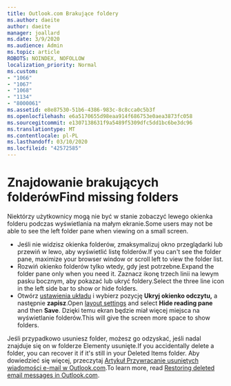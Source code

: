 ```yaml
---
title: Outlook.com Brakujące foldery
ms.author: daeite
author: daeite
manager: joallard
ms.date: 3/9/2020
ms.audience: Admin
ms.topic: article
ROBOTS: NOINDEX, NOFOLLOW
localization_priority: Normal
ms.custom:
- "1066"
- "1067"
- "1068"
- "1134"
- "8000061"
ms.assetid: e8e87530-51b6-4386-983c-8c8cca0c5b3f
ms.openlocfilehash: e6a5170655d98eaa914f686753e0aea3873fc058
ms.sourcegitcommit: e1307138631f9a5489f5309dfc5dd1bc6be3dc96
ms.translationtype: MT
ms.contentlocale: pl-PL
ms.lasthandoff: 03/10/2020
ms.locfileid: "42572585"
---
```

# <a name="find-missing-folders"></a><span data-ttu-id="c4559-102">Znajdowanie brakujących folderów</span><span class="sxs-lookup"><span data-stu-id="c4559-102">Find missing folders</span></span>

<span data-ttu-id="c4559-103">Niektórzy użytkownicy mogą nie być w stanie zobaczyć lewego okienka folderu podczas wyświetlania na małym ekranie.</span><span class="sxs-lookup"><span data-stu-id="c4559-103">Some users may not be able to see the left folder pane when viewing on a small screen.</span></span>

- <span data-ttu-id="c4559-104">Jeśli nie widzisz okienka folderów, zmaksymalizuj okno przeglądarki lub przewiń w lewo, aby wyświetlić listę folderów.</span><span class="sxs-lookup"><span data-stu-id="c4559-104">If you can't see the folder pane, maximize your browser window or scroll left to view the folder list.</span></span>
- <span data-ttu-id="c4559-105">Rozwiń okienko folderów tylko wtedy, gdy jest potrzebne.</span><span class="sxs-lookup"><span data-stu-id="c4559-105">Expand the folder pane only when you need it.</span></span> <span data-ttu-id="c4559-106">Zaznacz ikonę trzech linii na lewym pasku bocznym, aby pokazać lub ukryć foldery.</span><span class="sxs-lookup"><span data-stu-id="c4559-106">Select the three line icon in the left side bar to show or hide folders.</span></span>
- <span data-ttu-id="c4559-107">Otwórz [ustawienia układu](https://outlook.live.com/mail/options/mail/layout) i wybierz pozycję **Ukryj okienko odczytu,** a następnie **zapisz**.</span><span class="sxs-lookup"><span data-stu-id="c4559-107">Open [layout settings](https://outlook.live.com/mail/options/mail/layout) and select **Hide reading pane** and then **Save**.</span></span> <span data-ttu-id="c4559-108">Dzięki temu ekran będzie miał więcej miejsca na wyświetlanie folderów.</span><span class="sxs-lookup"><span data-stu-id="c4559-108">This will give the screen more space to show folders.</span></span>

<span data-ttu-id="c4559-109">Jeśli przypadkowo usuniesz folder, możesz go odzyskać, jeśli nadal znajduje się on w folderze Elementy usunięte.</span><span class="sxs-lookup"><span data-stu-id="c4559-109">If you accidentally delete a folder, you can recover it if it's still in your Deleted Items folder.</span></span> <span data-ttu-id="c4559-110">Aby dowiedzieć się więcej, przeczytaj [Artykuł Przywracanie usuniętych wiadomości e-mail w Outlook.com](https://support.office.com/article/cf06ab1b-ae0b-418c-a4d9-4e895f83ed50).</span><span class="sxs-lookup"><span data-stu-id="c4559-110">To learn more, read [Restoring deleted email messages in Outlook.com](https://support.office.com/article/cf06ab1b-ae0b-418c-a4d9-4e895f83ed50).</span></span>
